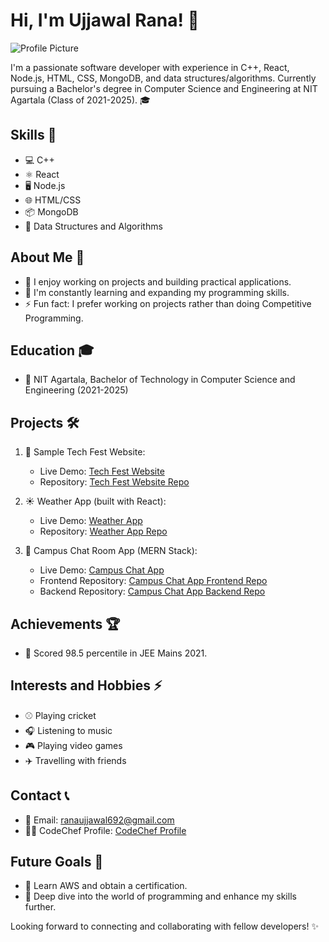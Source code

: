 # Hi, I'm Ujjawal Rana! 👋

![Profile Picture](https://github.com/<github_Ranaujjawal>.png)

I'm a passionate software developer with experience in C++, React, Node.js, HTML, CSS, MongoDB, and data structures/algorithms. Currently pursuing a Bachelor's degree in Computer Science and Engineering at NIT Agartala (Class of 2021-2025). 🎓

## Skills 🚀

- 💻 C++
- ⚛️ React
- 🖥️ Node.js
- 🌐 HTML/CSS
- 📦 MongoDB
- 🧠 Data Structures and Algorithms

## About Me 🌟

- 🔭 I enjoy working on projects and building practical applications.
- 🌱 I'm constantly learning and expanding my programming skills.
- ⚡ Fun fact: I prefer working on projects rather than doing Competitive Programming.

## Education 🎓

- 🏫 NIT Agartala, Bachelor of Technology in Computer Science and Engineering (2021-2025)

## Projects 🛠️

1. 🎉 Sample Tech Fest Website:
   - Live Demo: [Tech Fest Website](https://ranaujjawal.github.io/techfest/)
   - Repository: [Tech Fest Website Repo](https://github.com/Ranaujjawal/techfest)

2. ☀️ Weather App (built with React):
   - Live Demo: [Weather App](https://63a49e5b771eab029357014d--effortless-twilight-be58fc.netlify.app/)
   - Repository: [Weather App Repo](https://github.com/Ranaujjawal/weatherapp)

3. 💬 Campus Chat Room App (MERN Stack):
   - Live Demo: [Campus Chat App](https://campuschatapp.onrender.com)
   - Frontend Repository: [Campus Chat App Frontend Repo](https://github.com/Ranaujjawal/campus-frontend)
   - Backend Repository: [Campus Chat App Backend Repo](https://github.com/Ranaujjawal/campus-backend)

## Achievements 🏆

- 🎯 Scored 98.5 percentile in JEE Mains 2021.

## Interests and Hobbies ⚡

- ⚾️ Playing cricket
- 🎧 Listening to music
- 🎮 Playing video games
- ✈️ Travelling with friends

## Contact 📞

- 📧 Email: ranaujjawal692@gmail.com
- 👨‍💻 CodeChef Profile: [CodeChef Profile](https://www.codechef.com/users/ujjawal162)

## Future Goals 🌠

- 🌟 Learn AWS and obtain a certification.
- 🚀 Deep dive into the world of programming and enhance my skills further.

Looking forward to connecting and collaborating with fellow developers! ✨

